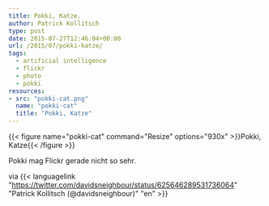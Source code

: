 ```yaml
---
title: Pokki, Katze.
author: Patrick Kollitsch
type: post
date: 2015-07-27T12:46:04+00:00
url: /2015/07/pokki-katze/
tags:
  - artificial intelligence
  - flickr
  - photo
  - pokki
resources:
- src: "pokki-cat.png"
  name: "pokki-cat"
  title: "Pokki, Katze"
---
```


{{< figure name="pokki-cat" command="Resize" options="930x" >}}Pokki, Katze{{< /figure >}}

Pokki mag Flickr gerade nicht so sehr.

via {{< languagelink "https://twitter.com/davidsneighbour/status/625646289531736064" "Patrick Kollitsch (@davidsneighbour)" "en" >}}
